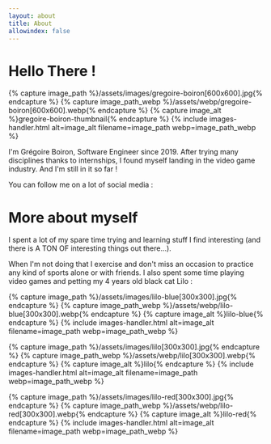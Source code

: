 ```yaml
---
layout: about
title: About
allowindex: false
---
```


Hello There !
==================

{% capture image_path %}/assets/images/gregoire-boiron[600x600].jpg{% endcapture %}
{% capture image_path_webp %}/assets/webp/gregoire-boiron[600x600].webp{% endcapture %}
{% capture image_alt %}gregoire-boiron-thumbnail{% endcapture %}
{% include images-handler.html alt=image_alt filename=image_path webp=image_path_webp %}

I'm Grégoire Boiron, Software Engineer since 2019. After trying many disciplines thanks to internships, I found myself landing in the video game industry.
And I'm still in it so far !

You can follow me on a lot of social media :

More about myself
==================

I spent a lot of my spare time trying and learning stuff I find interesting (and there is A TON OF interesting things out there...). 

When I'm not doing that I exercise and don't miss an occasion to practice any kind of sports alone or with friends.
I also spent some time playing video games and petting my 4 years old black cat Lilo :

{% capture image_path %}/assets/images/lilo-blue[300x300].jpg{% endcapture %}
{% capture image_path_webp %}/assets/webp/lilo-blue[300x300].webp{% endcapture %}
{% capture image_alt %}lilo-blue{% endcapture %}
{% include images-handler.html alt=image_alt filename=image_path webp=image_path_webp %}

{% capture image_path %}/assets/images/lilo[300x300].jpg{% endcapture %}
{% capture image_path_webp %}/assets/webp/lilo[300x300].webp{% endcapture %}
{% capture image_alt %}lilo{% endcapture %}
{% include images-handler.html alt=image_alt filename=image_path webp=image_path_webp %}

{% capture image_path %}/assets/images/lilo-red[300x300].jpg{% endcapture %}
{% capture image_path_webp %}/assets/webp/lilo-red[300x300].webp{% endcapture %}
{% capture image_alt %}lilo-red{% endcapture %}
{% include images-handler.html alt=image_alt filename=image_path webp=image_path_webp %}
